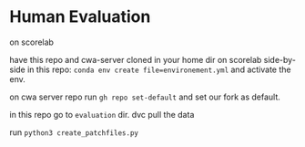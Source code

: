 # Human Evaluation

on scorelab

have this repo and cwa-server cloned in your home dir on scorelab side-by-side
in this repo: `conda env create file=environement.yml` and activate the env.

on cwa server repo run `gh repo set-default` and set our fork as default.


in this repo go to `evaluation` dir.
dvc pull the data

run `python3 create_patchfiles.py`
